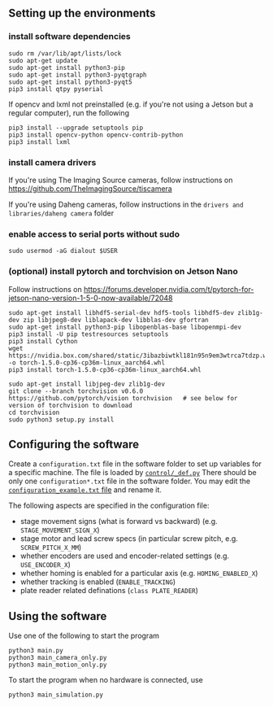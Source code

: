 ## Setting up the environments

### install software dependencies
```
sudo rm /var/lib/apt/lists/lock
sudo apt-get update
sudo apt-get install python3-pip
sudo apt-get install python3-pyqtgraph
sudo apt-get install python3-pyqt5
pip3 install qtpy pyserial
```
If opencv and lxml not preinstalled (e.g. if you're not using a Jetson but a regular computer), run the following
```
pip3 install --upgrade setuptools pip
pip3 install opencv-python opencv-contrib-python
pip3 install lxml
```

### install camera drivers
If you're using The Imaging Source cameras, follow instructions on https://github.com/TheImagingSource/tiscamera 

If you're using Daheng cameras, follow instructions in the `drivers and libraries/daheng camera` folder

### enable access to serial ports without sudo

```
sudo usermod -aG dialout $USER
```
 
### (optional) install pytorch and torchvision on Jetson Nano
Follow instructions on https://forums.developer.nvidia.com/t/pytorch-for-jetson-nano-version-1-5-0-now-available/72048

```
sudo apt-get install libhdf5-serial-dev hdf5-tools libhdf5-dev zlib1g-dev zip libjpeg8-dev liblapack-dev libblas-dev gfortran
sudo apt-get install python3-pip libopenblas-base libopenmpi-dev 
pip3 install -U pip testresources setuptools
pip3 install Cython
wget https://nvidia.box.com/shared/static/3ibazbiwtkl181n95n9em3wtrca7tdzp.whl -o torch-1.5.0-cp36-cp36m-linux_aarch64.whl
pip3 install torch-1.5.0-cp36-cp36m-linux_aarch64.whl
```
```
sudo apt-get install libjpeg-dev zlib1g-dev
git clone --branch torchvision v0.6.0 https://github.com/pytorch/vision torchvision   # see below for version of torchvision to download
cd torchvision
sudo python3 setup.py install
```
## Configuring the software
Create a `configuration.txt` file in the software folder to set up variables for a specific machine. The file is loaded by [`control/_def.py`](https://github.com/hongquanli/octopi-research/blob/master/software/control/_def.py) There should be only one `configuration*.txt` file in the software folder. You may edit the [`configuration_example.txt` file](https://github.com/hongquanli/octopi-research/blob/master/software/configuration_example.txt) and rename it.

The following aspects are specified in the configuration file:
- stage movement signs (what is forward vs backward) (e.g. `STAGE_MOVEMENT_SIGN_X`)
- stage motor and lead screw specs (in particular screw pitch, e.g. `SCREW_PITCH_X_MM`)
- whether encoders are used and encoder-related settings (e.g. `USE_ENCODER_X`)
- whether homing is enabled for a particular axis (e.g. `HOMING_ENABLED_X`)
- whether tracking is enabled (`ENABLE_TRACKING`)
- plate reader related definations (`class PLATE_READER`)

## Using the software
Use one of the following to start the program
```
python3 main.py
python3 main_camera_only.py
python3 main_motion_only.py
```
To start the program when no hardware is connected, use
```
python3 main_simulation.py
```
